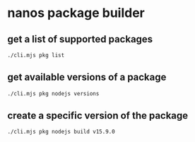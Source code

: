 # nanos package builder

## get a list of supported packages

```bash
./cli.mjs pkg list
```

## get available versions of a package

```bash
./cli.mjs pkg nodejs versions
```

## create a specific version of the package

```bash
./cli.mjs pkg nodejs build v15.9.0
```
